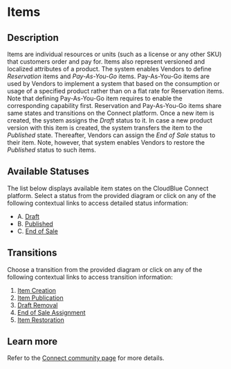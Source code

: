 # Items
## Description
Items are individual resources or units (such as a license or any other SKU) that customers order and pay for. Items also represent versioned and localized attributes of a product. The system enables Vendors to define *Reservation* items and *Pay-As-You-Go* items.
Pay-As-You-Go items are used by Vendors to implement a system that based on the consumption or usage of a specified product rather than on a flat rate for Reservation items. Note that defining Pay-As-You-Go item requires to enable the corresponding capability first.
Reservation and Pay-As-You-Go items share same states and transitions on the Connect platform. Once a new item is created, the system assigns the *Draft* status to it. In case a new product version with this item is created, the system transfers the item to the *Published* state. Thereafter, Vendors can assign the *End of Sale* status to their item. Note, however, that system enables Vendors to restore the *Published* status to such items.

## Available Statuses
The list below displays available item states on the CloudBlue Connect platform. Select a status from the provided diagram or click on any of the following contextual links to access detailed status information:

* A. [Draft](s-a-draft.html)
* B. [Published](s-b-published.html)
* C. [End of Sale](s-c-endsale.html)
## Transitions
Choose a transition from the provided diagram or click on any of the following contextual links to access transition information:

1. [Item Creation](t-1-new-draft.html)
2. [Item Publication](t-2-draft-published.html)
3. [Draft Removal](t-3-draft-deleted.html)
4. [End of Sale Assignment](t-4-published-endsale.html)
5. [Item Restoration](t-5-endsale-published.html)
## Learn more
Refer to the [Connect community page](https://staging.connect.cloudblue.com/community/modules/products/items/) for more details.
